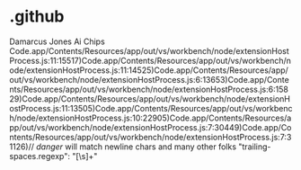 # .github
Damarcus Jones Ai Chips 
Code.app/Contents/Resources/app/out/vs/workbench/node/extensionHostProcess.js:11:15517)Code.app/Contents/Resources/app/out/vs/workbench/node/extensionHostProcess.js:11:14525)Code.app/Contents/Resources/app/out/vs/workbench/node/extensionHostProcess.js:6:13653)Code.app/Contents/Resources/app/out/vs/workbench/node/extensionHostProcess.js:6:15829)Code.app/Contents/Resources/app/out/vs/workbench/node/extensionHostProcess.js:11:13505)Code.app/Contents/Resources/app/out/vs/workbench/node/extensionHostProcess.js:10:22905)Code.app/Contents/Resources/app/out/vs/workbench/node/extensionHostProcess.js:7:30449)Code.app/Contents/Resources/app/out/vs/workbench/node/extensionHostProcess.js:7:31126)// *danger* will match newline chars and many other folks
"trailing-spaces.regexp": "[\\s]+"
